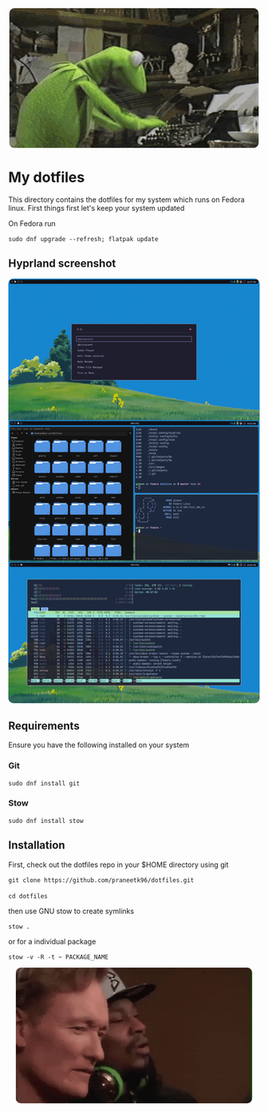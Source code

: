<div align = "center">
    <img src="src/images/header.gif" style="border-radius: 10px;">
</div>

# My dotfiles
This directory contains the dotfiles for my system which runs on Fedora linux. First things first let's keep your system updated

On Fedora run

```
sudo dnf upgrade --refresh; flatpak update
```

## Hyprland screenshot
<div align = "center">
    <img src = "src/images/hypr-rice.png" style = "border-radius: 10px;">
</div>

## Requirements
Ensure you have the following installed on your system

### Git

```
sudo dnf install git
```

### Stow


```
sudo dnf install stow
```

## Installation 
First, check out the dotfiles repo in your $HOME directory using git

```
git clone https://github.com/praneetk96/dotfiles.git

cd dotfiles
```

then use GNU stow to create symlinks

```
stow .
```

or for a individual package

```
stow -v -R -t ~ PACKAGE_NAME
```


<div align = "center">
    <img src="src/images/footer.gif" style="border-radius: 10px;">
</div>
